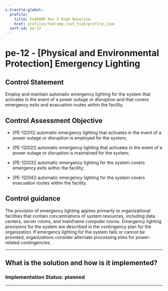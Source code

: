 ```yaml
---
x-trestle-global:
  profile:
    title: FedRAMP Rev 5 High Baseline
    href: profiles/fedramp_rev5_high/profile.json
  sort-id: pe-12
---
```


# pe-12 - \[Physical and Environmental Protection\] Emergency Lighting

## Control Statement

Employ and maintain automatic emergency lighting for the system that activates in the event of a power outage or disruption and that covers emergency exits and evacuation routes within the facility.

## Control Assessment Objective

- \[PE-12[01]\] automatic emergency lighting that activates in the event of a power outage or disruption is employed for the system;

- \[PE-12[02]\] automatic emergency lighting that activates in the event of a power outage or disruption is maintained for the system;

- \[PE-12[03]\] automatic emergency lighting for the system covers emergency exits within the facility;

- \[PE-12[04]\] automatic emergency lighting for the system covers evacuation routes within the facility.

## Control guidance

The provision of emergency lighting applies primarily to organizational facilities that contain concentrations of system resources, including data centers, server rooms, and mainframe computer rooms. Emergency lighting provisions for the system are described in the contingency plan for the organization. If emergency lighting for the system fails or cannot be provided, organizations consider alternate processing sites for power-related contingencies.

______________________________________________________________________

## What is the solution and how is it implemented?

<!-- For implementation status enter one of: implemented, partial, planned, alternative, not-applicable -->

<!-- Note that the list of rules under ### Rules: is read-only and changes will not be captured after assembly to JSON -->

<!-- Add control implementation description here for control: pe-12 -->

### Implementation Status: planned

______________________________________________________________________
